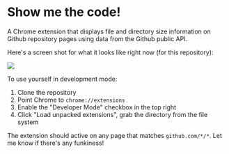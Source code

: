 # Show me the code!

A Chrome extension that displays file and directory size information on Github repository pages using data
from the Github public API.

Here's a screen shot for what it looks like right now (for this repository):

<img src="http://i.imgur.com/6R86bMg.png"/>

To use yourself in development mode:

1. Clone the repository
2. Point Chrome to `chrome://extensions`
3. Enable the "Developer Mode" checkbox in the top right
4. Click "Load unpacked extensions", grab the directory from the file system

The extension should active on any page that matches `github.com/*/*`.  Let me know if there's any funkiness!
